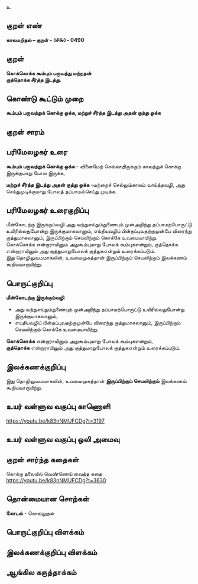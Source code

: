 உ

## குறள் எண் 

**காலமறிதல்  – குறள் - ௦௪௯௦ - 0490** 
 
## குறள் 

**கொக்கொக்க கூம்பும் பருவத்து மற்றதன்  
குத்தொக்க சீர்த்த இடத்து.**

## கொண்டு கூட்டும் முறை

**கூம்பும் பருவத்துக் கொக்கு ஒக்க, மற்றுச் சீர்த்த இடத்து அதன் குத்து ஒக்க**  

## குறள் சாரம் 


## பரிமேலழகர் உரை

**கூம்பும் பருவத்துக் கொக்கு ஒக்க** - வினைமேற் செல்லாதிருக்கும் காலத்துக் கொக்கு இருக்குமாறு போல இருக்க,  

**மற்றுச் சீர்த்த இடத்து அதன் குத்து ஒக்க** -மற்றைச் செல்லும்காலம் வாய்த்தவழி, அது செய்துமுடிக்குமாறு போலத் தப்பாமல்செய்து முடிக்க.   

## பரிமேலழகர் உரைகுறிப்பு   

மீன்கோடற்கு இருக்கும்வழி அது வந்துஎய்தும்துணையும் முன்அறிந்து தப்பாமற்பொருட்டு உயிரில்லதுபோன்று இருக்குமாகலானும், எய்தியவழிப் பின்தப்புவதற்குமுன்பே விரைந்து குத்துமாகலானும், இருப்பிற்கும் செயலிற்கும் கொக்கே உவமையாயிற்று.  
கொக்கொக்க என்றாராயினும் அதுகூம்புமாறு போலக் கூம்புகஎன்றும், குத்தொக்க என்றாராயினும் அது குத்துமாறுபோலக் குத்துகஎன்றும் உரைக்கப்படும்.    
இது தொழிலுவமமாகலின், உவமைமுகத்தான் இருப்பிற்கும் செயலிற்கும் இலக்கணம் கூறியவாறாயிற்று.  

## பொருட்குறிப்பு 

**மீன்கோடற்கு இருக்கும்வழி**  
* அது வந்துஎய்தும்துணையும் முன்அறிந்து தப்பாமற்பொருட்டு உயிரில்லதுபோன்று இருக்குமாகலானும்,  
* எய்தியவழிப் பின்தப்புவதற்குமுன்பே விரைந்து குத்துமாகலானும், இருப்பிற்கும் செயலிற்கும் கொக்கே உவமையாயிற்று. 

**கொக்கொக்க** என்றாராயினும் அதுகூம்புமாறு போலக் கூம்புகஎன்றும்,  
**குத்தொக்க** என்றாராயினும் அது குத்துமாறுபோலக் குத்துகஎன்றும் உரைக்கப்படும்.   

## இலக்கணக்குறிப்பு  

இது தொழிலுவமமாகலின், உவமைமுகத்தான் **இருப்பிற்கும் செயலிற்கும்** இலக்கணம் கூறியவாறாயிற்று.  

## உயர் வள்ளுவ வகுப்பு காணொளி

https://youtu.be/k83nNMUFCDg?t=3197

## உயர் வள்ளுவ வகுப்பு ஒலி அமைவு 

 
## குறள் சார்ந்த கதைகள் 

கொக்கு தலையில் வெண்ணெய் வைத்த கதை  
https://youtu.be/k83nNMUFCDg?t=3630

## தொன்மையான சொற்கள்

**கோடல்** - கொல்லுதல்   

## பொருட்குறிப்பு விளக்கம்


## இலக்கணக்குறிப்பு விளக்கம்


## ஆங்கில கருத்தாக்கம் 


